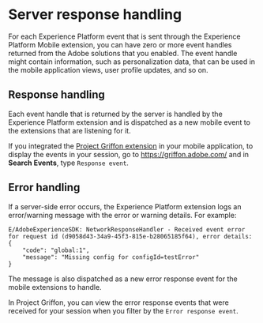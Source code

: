 # Server response handling

For each Experience Platform event that is sent through the Experience Platform Mobile extension, you can have zero or more event handles returned from the Adobe solutions that you enabled. The event handle might contain information, such as personalization data, that can be used in the mobile application views, user profile updates, and so on.

## Response handling

Each event handle that is returned by the server is handled by the Experience Platform extension and is dispatched as a new mobile event to the extensions that are listening for it.

If you integrated the [Project Griffon extension](https://aep-sdks.gitbook.io/docs/beta/project-griffon) in your mobile application, to display the events in your session, go to <https://griffon.adobe.com/> and in **Search Events**, type `Response event`.

## Error handling

If a server-side error occurs, the Experience Platform extension logs an error/warning message with the error or warning details. For example:

```
E/AdobeExperienceSDK: NetworkResponseHandler - Received event error for request id (d9058d43-34a9-45f3-815e-b28065185f64), error details:
{
	"code": "global:1",
	"message": "Missing config for configId=testError"
}
```

The message is also dispatched as a new error response event for the mobile extensions to handle.

In Project Griffon, you can view the error response events that were received for your session when you filter by the `Error response event`.

